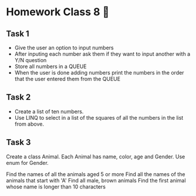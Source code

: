 # Homework Class 8 📒

## Task 1
* Give the user an option to input numbers
* After inputing each number ask them if they want to input another with a Y/N question
* Store all numbers in a QUEUE
* When the user is done adding numbers print the numbers in the order that the user entered them from the QUEUE

## Task 2
* Create a list of ten numbers.
* Use LINQ to select in a list of the squares of all the numbers in the list from above.

## Task 3
Create a class Animal. Each Animal has name, color, age and Gender. Use enum for Gender.

Find the names of all the animals aged 5 or more
Find all the names of the animals that start with 'A'
Find all male, brown animals
Find the first animal whose name is longer than 10 characters
